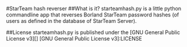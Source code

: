#StarTeam hash reverser
##What is it?
starteamhash.py is a little python commandline app that reverses Borland StarTeam password hashes (of users as defined in the database of StarTeam Server).

##License
starteamhash.py is published under the [GNU General Public License v3][]
[GNU General Public License v3]:LICENSE
